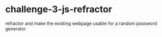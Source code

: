 # challenge-3-js-refractor
refractor and make the existing webpage usable for a random password generator
